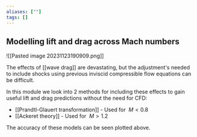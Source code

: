 ```yaml
---
aliases: [""]
tags: []
---
```


## Modelling lift and drag across Mach numbers

![[Pasted image 20231123190909.png]]

The effects of [[wave drag]] are devastating, but the adjustment's needed to include shocks using previous inviscid compressible flow equations can be difficult. 

In this module we look into 2 methods for including these effects to gain useful lift and drag predictions without the need for CFD:
- [[Prandtl-Glauert transformation]] - Used for $~M<0.8$
- [[Ackeret theory]] - Used for $~M>1.2$

The accuracy of these models can be seen plotted above.
